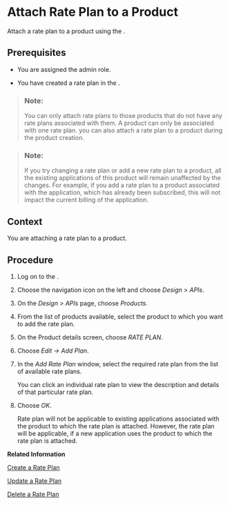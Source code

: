 <!-- loiocc5c942e32df494785c33ba0fc0346f4 -->

# Attach Rate Plan to a Product

Attach a rate plan to a product using the .



<a name="loiocc5c942e32df494785c33ba0fc0346f4__prereq_v3f_lvp_bz"/>

## Prerequisites

-   You are assigned the admin role.

-   You have created a rate plan in the .


> ### Note:  
> You can only attach rate plans to those products that do not have any rate plans associated with them. A product can only be associated with one rate plan. you can also attach a rate plan to a product during the product creation.

> ### Note:  
> If you try changing a rate plan or add a new rate plan to a product, all the existing applications of this product will remain unaffected by the changes. For example, if you add a rate plan to a product associated with the application, which has already been subscribed, this will not impact the current billing of the application.



## Context

You are attaching a rate plan to a product.



## Procedure

1.  Log on to the .

2.  Choose the navigation icon on the left and choose *Design* \> *APIs*.

3.  On the *Design* \> *APIs* page, choose *Products*.

4.  From the list of products available, select the product to which you want to add the rate plan.

5.  On the Product details screen, choose *RATE PLAN*.

6.  Choose *Edit → Add Plan*.

7.  In the *Add Rate Plan* window, select the required rate plan from the list of available rate plans.

    You can click an individual rate plan to view the description and details of that particular rate plan.

8.  Choose *OK*.

    Rate plan will not be applicable to existing applications associated with the product to which the rate plan is attached. However, the rate plan will be applicable, if a new application uses the product to which the rate plan is attached.


**Related Information**  


[Create a Rate Plan](create-a-rate-plan-cfe6a30.md "Create a rate plan using the .")

[Update a Rate Plan](update-a-rate-plan-b8c1e6b.md "Update a rate plan using the .")

[Delete a Rate Plan](delete-a-rate-plan-d4181ad.md "Delete a rate plan using the .")

